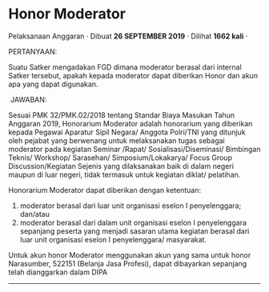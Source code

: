 Honor Moderator
===============

Pelaksanaan Anggaran · Dibuat **26 SEPTEMBER 2019** · Dilihat **1662 kali** ·

PERTANYAAN:

Suatu Satker mengadakan FGD dimana moderator berasal dari internal Satker tersebut, apakah kepada moderator dapat diberikan Honor dan akun apa yang dapat digunakan.

 JAWABAN:

Sesuai PMK 32/PMK.02/2018 tentang Standar Biaya Masukan Tahun Anggaran 2019, Honorarium Moderator adalah honorarium yang diberikan kepada Pegawai Aparatur Sipil Negara/ Anggota Polri/TNI yang ditunjuk oleh pejabat yang berwenang untuk melaksanakan tugas sebagai moderator pada kegiatan Seminar /Rapat/ Sosialisasi/Diseminasi/ Bimbingan Teknis/ Workshop/ Sarasehan/ Simposium/Lokakarya/ Focus Group Discussion/Kegiatan Sejenis yang dilaksanakan baik di dalam negeri maupun di luar negeri, tidak termasuk untuk kegiatan diklat/ pelatihan.

Honorarium Moderator dapat diberikan dengan ketentuan:

1.  moderator berasal dari luar unit organisasi eselon I penyelenggara; dan/atau
2.  moderator berasal dari dalam unit organisasi eselon I penyelenggara sepanjang peserta yang menjadi sasaran utama kegiatan berasal dari luar unit organisasi eselon I penyelenggara/ masyarakat.

Untuk akun honor Moderator menggunakan akun yang sama untuk honor Narasumber, 522151 (Belanja Jasa Profesi), dapat dibayarkan sepanjang telah dianggarkan dalam DIPA  

  
  
  

* * *